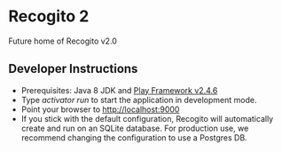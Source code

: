 # Recogito 2

Future home of Recogito v2.0

## Developer Instructions

* Prerequisites: Java 8 JDK and [Play Framework v2.4.6](https://www.playframework.com/download)
* Type _activator run_ to start the application in development mode.
* Point your browser to [http://localhost:9000](http://localhost:9000)
* If you stick with the default configuration, Recogito will automatically create and run on an SQLite database.
  For production use, we recommend changing the configuration to use a Postgres DB.

